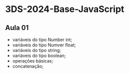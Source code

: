 # 3DS-2024-Base-JavaScript
## Aula 01
- variáveis do tipo Number int;
- variáveis do tipo Numver float;
- variáveis do tipo string;
- variáveis do tipo boolean;
- operações básicas;
- concatenação;
